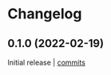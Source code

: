# Changelog

## 0.1.0 (2022-02-19)

Initial release | [commits](https://github.com/undergroundwires/eslint-config-disable-bad-rules/commit/7b1c8d959437c412b0d291ad672d8b3f84d8d2a2)
